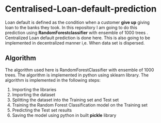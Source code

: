 # Centralised-Loan-default-prediction
Loan default is defined as the condition when a customer **give up** giving loan to the banks they took. 
In this repository I am going to do this prediction using **RandomForestclassifier** with ensemble of 1000 trees .
Centralized Loan default prediction is done here. This is also going to be implemented in decentralized manner i,e. When data set is dispersed.


## Algorithm

The algorithm used here is RandomForestClassifier with ensemble of 1000 trees. The algorithm is implemented in python using sklearn library. The algorithm is implemented in the following steps:

1. Importing the libraries
2. Importing the dataset
3. Splitting the dataset into the Training set and Test set
4. Training the Random Forest Classification model on the Training set
5. Predicting the Test set results
6. Saving the model using python in built **pickle** library



